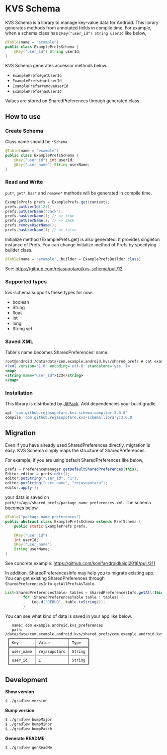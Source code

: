 KVS Schema
==========

KVS Schema is a library to manage key-value data for Android.
This library generates methods from annotated fields in compile time.
For example, when a schema class has `@Key("user_id") String userId` like below,

```java
@Table(name = "example")
public class ExamplePrefsSchema {
    @Key("user_id") String userId;
}
```

KVS Schema generates accessor methods below.

- `ExamplePrefs#getUserId`
- `ExamplePrefs#putUserId`
- `ExamplePrefs#removeUserId`
- `ExamplePrefs#hasUserId`

Values are stored on SharedPreferences through generated class.

How to use
----------

### Create Schema

Class name should be `*Schema`.

```java
@Table(name = "example")
public class ExamplePrefsSchema {
    @Key("user_id") int userId;
    @Key("user_name") String userName;
}
```

### Read and Write

`put*`, `get*`, `has*` and `remove*` methods will be generated in compile time.

```java
ExamplePrefs prefs = ExamplePrefs.get(context);
prefs.putUserId(123);
prefs.putUserName("Jack");
prefs.hasUserName(); // => true
prefs.getUserName(); // => Jack
prefs.removeUserName();
prefs.hasUserName(); // => false
```

Initialize method (ExamplePrefs.get) is also generated. It provides singleton instance of Prefs.
You can change initialize method of Prefs by specifying builder class.

```java
@Table(name = "example", builder = ExamplePrefsBuilder.class)
```

See: https://github.com/rejasupotaro/kvs-schema/pull/12

### Supported types

kvs-schema supports these types for now.

- boolean
- String
- float
- int
- long
- String set

### Saved XML

Table's name becomes SharedPreferences' name.

```xml
root@android:/data/data/com.example.android.kvs/shared_prefs # cat example.xml
<?xml version='1.0' encoding='utf-8' standalone='yes' ?>
<map>
<string name="user_id">123</string>
</map>
```

### Installation

This library is distributed by [JitPack](https://jitpack.io/).
Add dependencies your build.gradle

```groovy
apt 'com.github.rejasupotaro.kvs-schema:compiler:3.0.0'
compile 'com.github.rejasupotaro.kvs-schema:library:3.0.0'
```

Migration
----------

Even if you have already used SharedPreferences directly, migration is easy. KVS Schema simply maps the structure of SharedPreferences.

For example, if you are using default SharedPreferences like below,

```java
prefs = PreferenceManager.getDefaultSharedPreferences(this);
Editor editor = prefs.edit();
editor.putString("user_id", "1");
editor.putString("user_name", "rejasupotaro");
editor.apply();
```

your data is saved on `path/to/app/shared_prefs/package_name_preferences.xml`. The schema becomes below.

```java
@Table("package_name_preferences")
public abstract class ExamplePrefsSchema extends PrefSchema {
    public static ExamplePrefs prefs;

    @Key("user_id")
    int userId;
    @Key("user_name")
    String userName;
}
```

See concrete example: https://github.com/konifar/droidkaigi2016/pull/311

In addition, SharedPreferencesInfo may help you to migrate existing app. You can get existing SharedPreferences through `SharedPreferencesInfo.getAllPrefsAsTable`.

```java
List<SharedPreferencesTable> tables = SharedPreferencesInfo.getAll(this);
        for (SharedPreferencesTable table : tables) {
            Log.d("DEBUG", table.toString());
        }
```

You can see what kind of data is saved in your app like below.

```
   name: com.example.android.kvs_preferences
   path: /data/data/com.example.android.kvs/shared_prefs/com.example.android.kvs_preferences.xml
 ╔═══════════╤══════════════╤════════╗
 ║ Key       │ Value        │ Type   ║
 ╠═══════════╪══════════════╪════════╣
 ║ user_name │ rejasupotaro │ String ║
 ╟───────────┼──────────────┼────────╢
 ║ user_id   │ 1            │ String ║
 ╚═══════════╧══════════════╧════════╝
 ```

Development
----------

**Show version**

```sh
$ ./gradlew version
```

**Bump version**

```sh
$ ./gradlew bumpMajor
$ ./gradlew bumpMinor
$ ./gradlew bumpPatch
```

**Generate README**

```sh
$ ./gradlew genReadMe
```
